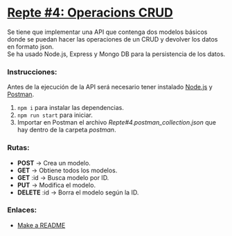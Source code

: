 # [Repte #4: Operacions CRUD](https://nuwe.io/challenge/repte-4-operacions-crud)
Se tiene que implementar una API que contenga dos modelos básicos donde se puedan hacer las operaciones de un CRUD y devolver los datos en formato json.  
Se ha usado Node.js, Express y Mongo DB para la persistencia de los datos.  

### Instrucciones:
Antes de la ejecución de la API será necesario tener instalado [Node.js](https://nodejs.org/es/) y [Postman](https://www.postman.com/). 
1. ``npm i`` para instalar las dependencias.
2. ``npm run start`` para iniciar. 
3. Importar en Postman el archivo *Repte#4.postman_collection.json* que hay dentro de la carpeta *postman*.

### Rutas:
+ **POST** -> Crea un modelo.
+ **GET** -> Obtiene todos los modelos.
+ **GET** :id -> Busca modelo por ID.
+ **PUT** -> Modifica el modelo.
+ **DELETE** :id -> Borra el modelo según la ID.

### Enlaces:
+ [Make a README](https://www.makeareadme.com/)
